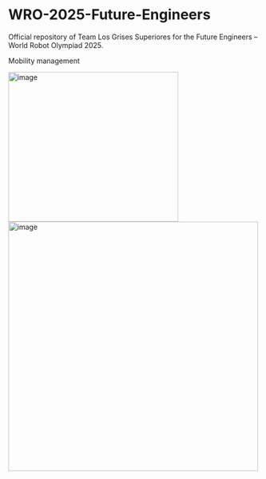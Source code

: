 # WRO-2025-Future-Engineers
Official repository of Team Los Grises Superiores for the Future Engineers – World Robot Olympiad 2025.


Mobility management


<img width="340" height="300" alt="image" src="https://github.com/user-attachments/assets/46e202f6-aba2-4c50-96f0-182f83e499fe" />
<img width="500" height="500" alt="image" src="https://github.com/user-attachments/assets/f3185aaf-427e-4545-b5fc-99059a3537b4" />



